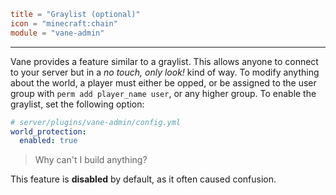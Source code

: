 ```toml
title = "Graylist (optional)"
icon = "minecraft:chain"
module = "vane-admin"
```
---
Vane provides a feature similar to a graylist.
This allows anyone to connect to your server but in a *no touch, only look!* kind of way.
To modify anything about the world, a player must either be opped,
or be assigned to the user group with `perm add player_name user`, or any higher group.
To enable the graylist, set the following option:

```yaml
# server/plugins/vane-admin/config.yml
world_protection:
  enabled: true
```

> Why can't I build anything?

This feature is **disabled** by default, as it often caused confusion.
